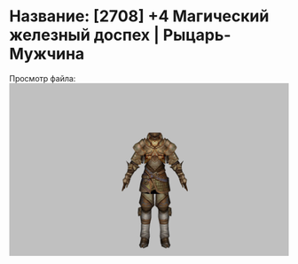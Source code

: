 # Название: [2708] +4 Магический железный доспех | Рыцарь-Мужчина

Просмотр файла:
![p000004.png](p000004.png)